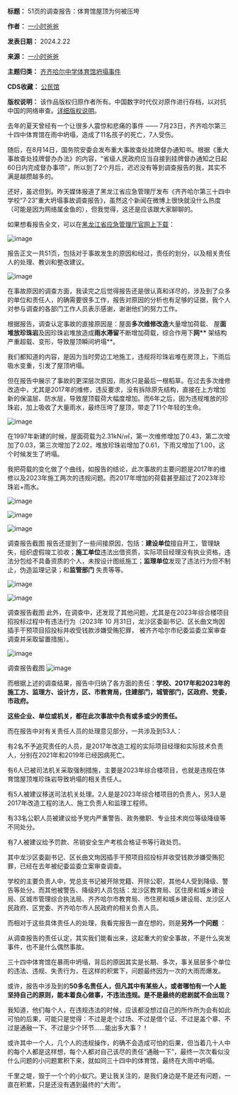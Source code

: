 

**标题：** 51页的调查报告：体育馆屋顶为何被压垮  

**作者：** [一小时爸爸](https://chinadigitaltimes.net/space/一小时爸爸)  

**发表日期：** 2024.2.22  

**来源：** [一小时爸爸](https://web.archive.org/web/https://mp.weixin.qq.com/s/Egs2UgzYWuBcT6UdzTzhog)  

**主题归类：** [齐齐哈尔中学体育馆坍塌事件](https://chinadigitaltimes.net/space/齐齐哈尔中学体育馆坍塌事件)  

**CDS收藏：** [公民馆](https://chinadigitaltimes.net/space/%E5%85%AC%E6%B0%91%E9%A6%86)  

**版权说明：** 该作品版权归原作者所有。中国数字时代仅对原作进行存档，以对抗中国的网络审查。[详细版权说明](https://chinadigitaltimes.net/chinese/copyright)。


去年的夏天曾经有一个让很多人震惊和悲痛的事件 —— 7月23日，齐齐哈尔第三十四中体育馆在雨中坍塌，造成了11名孩子的死亡，7人受伤。


随后，在8月14日，国务院安委会发布重大事故查处挂牌督办通知书。根据《重大事故查处挂牌督办办法》的内容，“省级人民政府应当自接到挂牌督办通知之日起60日内完成督办事项”，所以到了2个月后，迟迟没有等到调查报告的我，其实不满是越攒越多的。


还好，虽迟但到。昨天媒体报道了黑龙江省应急管理厅发布《齐齐哈尔第三十四中学校“7·23”重大坍塌事故调查报告》，虽然这个新闻在微博上很快就没什么热度（可能是因为网络属金鱼的），但我觉得，这还是应该跟大家聊聊的。


如果想看报告全文，可以在[黑龙江省应急管理厅官网上下载](http://yjgl.hlj.gov.cn/yjgl/c104120/202402/c00_31709108.shtml "黑龙江省应急管理厅官网上下载")：


![image](https://chinadigitaltimes.net/chinese/files/2024/02/post-705308-65d7b00479d38.png)


报告正文一共51页，包括对于事故发生的原因和经过，责任的划分，以及相关责任人的处理、教训和整改建议。


![image](https://chinadigitaltimes.net/chinese/files/2024/02/post-705308-65d7b0047fb7f.png)


在事故原因的调查方面，我读完之后觉得报告还是很认真和详尽的，涉及到了众多的单位和责任人，的确需要很多工作，报告对原因的分析也有足够的证据，我个人对参与调查的各部门工作人员表示感谢，谢谢他们的努力工作。


根据报告，调查认定事故的直接原因是：屋面**多次维修改造**大量增加荷载、 屋**面堆放珍珠岩**及因珍珠岩堆放造成**雨水滞留**不断增加荷载，综合作用下**网\*\*** 架结构严重超载、变形，导致屋顶瞬间坍塌\*\*。


我们都知道的内容，是因为当时旁边工地施工，违规将珍珠岩堆在房顶上，下雨后吸水变重，引发了屋顶坍塌。


但在报告中展示了事故的更深层次原因，雨水只是最后一根稻草。在过去多次维修改造中，尤其是2017年的维修，违反要求，没有拆除原先结构，直接在上方增加新的保温层、防水层，导致屋顶载荷大幅度增加。而6年之后，因为违规堆放的珍珠岩，加上吸收了大量雨水，最终压垮了屋顶，带走了11个年轻的生命。


![image](https://chinadigitaltimes.net/chinese/files/2024/02/post-705308-65d7b00488150.png)


在1997年新建的时候，屋面荷载为2.31kN/㎡，第一次维修增加了0.43，第二次增加了0.03，第三次增加了2.02，堆放珍珠岩增加了0.61，下雨又增加了1.00，这个时候发生了坍塌。


我把荷载的变化做了个曲线，如报告的结论，此次事故的主要问题是2017年的维修以及2023年施工两次的违规问题。而2017年增加的荷载甚至超过了2023年珍珠岩+雨水。


![image](https://chinadigitaltimes.net/chinese/files/2024/02/post-705308-65d7b0048e9f1.)


![image](https://chinadigitaltimes.net/chinese/files/2024/02/post-705308-65d7b00498102.png)


![image](https://chinadigitaltimes.net/chinese/files/2024/02/post-705308-65d7b0049fed2.png)


调查报告截图
报告还提到了一些间接原因，包括：**建设单位**擅自开工，管理缺失，组织虚假竣工验收；**施工单位**违法出借资质，实际项目经理没有执业资格，违法分包给不具备资质的个人，未按设计图纸施工；**监理单位**发现了违法行为但不制止，伪造监理记录；和**监管部门** 失责等等。


![image](https://chinadigitaltimes.net/chinese/files/2024/02/post-705308-65d7b004a6350.png)


![image](https://chinadigitaltimes.net/chinese/files/2024/02/post-705308-65d7b004ada62.png)


调查报告截图
此外，在调查中，还发现了其他问题，尤其是在2023年综合楼项目招投标过程中有违法行为（2023年 10 月31日，龙沙区委副书记、区长曲文珣因插手干预项目招投标并收受钱款涉嫌受贿犯罪， 被齐齐哈尔市纪委监委立案审查调查并采取留置措施）。


![image](https://chinadigitaltimes.net/chinese/files/2024/02/post-705308-65d7b004b4cd9.png)


调查报告截图
![image](https://chinadigitaltimes.net/chinese/files/2024/02/post-705308-65d7b0047fb7f.png)


而根据上述的调查结果，报告中归纳了各方面的责任：**学校、2017年和2023年的施工方、监理方、设计方，区、市教育局，住建部门，城管部门，区政府、党委，市政府。** 


**这些企业、单位或机关，都在此次事故中负有或多或少的责任。** 


而在报告中对有关责任人员的处理意见部分，一共涉及到53人：


有2名不予追究责任的人员，是2017年改造工程的实际项目经理和实际技术负责人，分别在2021年和2019年已经因病死亡。


有6人已被司法机关采取强制措施，主要是2023年综合楼项目，也就是违规在体育馆屋顶堆珍珠岩导致坍塌的相关责任人。


有5人被建议移送司法机关处理。2人是是2023年综合楼项目的负责人，另3人是2017年改造工程的法人、施工负责人和监理工程师。


有33名公职人员被建议给予党内严重警告、政务撤职、专业技术岗位等级降级等不同处分。


有7人被建议给予罚款、吊销安全生产考核合格证书等行政处罚。


其中龙沙区委副书记、区长曲文珣因插手干预项目招投标并收受钱款涉嫌受贿犯罪，已经在去年被纪委监委立案审查调查。


学校的主要负责人中，党总支书记被开除党籍、开除公职，其他4人受到降级、警告等处分。而其他被警告、降级的人员包括：龙沙区教育局、区住房和城乡建设局、区城市管理综合执法局、齐齐哈尔市教育局、市住房和城乡建设局、龙沙区人民政府、区党委、齐齐哈尔市人民政府的相关负责人员。


而相对于这些具体责任人的处理，我看完报告一直在想的，则是**另外一个问题** ：


从调查报告的责任认定，其实我们能看出来，这起重大的安全事故，不是什么突发事件，也不是什么偶然事故。


三十四中体育馆在暴雨中坍塌，背后的原因其实是长期、多次，事关层层多个单位的违法、违规、失责行为，在这样的积累下，问题最终因为一次的大雨而爆发。


或许，报告中涉及到的**50多名责任人，但凡其中有某些人，或者哪怕有一个人能坚持自己的原则，能本着良心做事，不违法违规。是不是最终的悲剧就不会出现？** 


我知道，他们每个人，在违规违法的时候，应该都没想过自己的所作所为会有如此可怕的后果，可能只是觉得：不过是走个过场、不过是借个证、不过是盖个章、不过是通融一下、不过是少个环节……能出多大事？！


或许其中一个人，几个人的违规操作，的确不会造成可怕的后果，但当着几十人中的每个人都是这样想，每个人都对自己该尽的责任“通融一下”，最终一次次看似没什么问题的小问题累积下来，就如同三十四中的体育馆，最终在大雨中坍塌。


千里之堤，毁于一个个的小蚁穴。更让我关注的，是我们身边是不是还有问题，一直在积累，只是还没有遇到最终的“大雨”。

